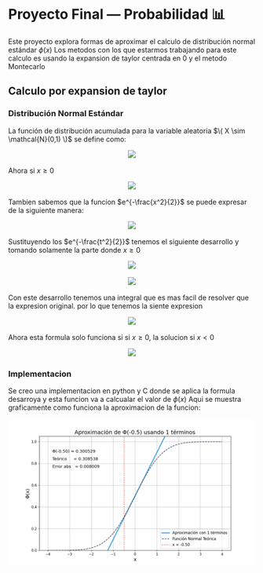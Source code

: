 # Proyecto Final — Probabilidad 📊

Este proyecto explora formas de aproximar el calculo de distribución normal estándar $\phi(x)$ Los metodos con los que estarmos trabajando para este calculo es usando la expansion de taylor centrada en 0 y el metodo Montecarlo



## Calculo por expansion de taylor

### Distribución Normal Estándar

La función de distribución acumulada para la variable aleatoria $\( X \sim \mathcal{N}(0,1) \)$ se define como:

<p align="center">
  <img src="https://latex.codecogs.com/svg.image?\phi(x)=\int_{-\infty}^x\frac{1}{\sqrt{2\pi}}e^{-\frac{t^2}{2}}\,dt" />
</p>

Ahora si $x\geq 0$
<p align="center">
  <img src="https://latex.codecogs.com/svg.image?\phi(x)=\frac{1}{2}+\int_{0}^x\frac{1}{\sqrt{2\pi}}e^{-\frac{t^2}{2}}\,dt" />
</p>

Tambien sabemos que la funcion $e^{-\frac{x^2}{2}}$ se puede expresar de la siguiente manera:
<p align="center">
  <img src="https://latex.codecogs.com/svg.image?e^{-\frac{x^2}{2}}=\sum_{n=0}^\infty\frac{(-1)^n}{2^n\,n!}x^{2n}" />
</p>

Sustituyendo los $e^{-\frac{t^2}{2}}$ tenemos el siguiente desarrollo y tomando solamente la parte donde $x\geq 0$
<p align="center">
  <img src="https://latex.codecogs.com/svg.image?\phi(x)=\frac{1}{2}+\int_{0}^x\frac{1}{\sqrt{2\pi}}\sum_{n=0}^\infty\frac{(-1)^n}{2^n\,n!}t^{2n}\,dt" />
</p>

<p align="center">
  <img src="https://latex.codecogs.com/svg.image?\phi(x)=\frac{1}{2}+\frac{1}{\sqrt{2\pi}}\sum_{n=0}^\infty\frac{(-1)^n}{2^n\,n!}\int_{0}^xt^{2n}\,dt" />
</p>

Con este desarrollo tenemos una integral que es mas facil de resolver que la expresion original. por lo que tenemos la siente expresion 

<p align="center">
  <img src="https://latex.codecogs.com/svg.image?\phi(x)=\frac{1}{2}+\frac{1}{\sqrt{2\pi}}\sum_{n=0}^\infty\frac{(-1)^nx^{2n+1}}{2^n\,n!(2n+1)}" />
</p>

Ahora esta formula solo funciona si si $x\geq 0$, la solucion si $x < 0$ 
<p align="center">
  <img src="https://latex.codecogs.com/svg.image?\phi(-x)=1-\phi(x)" />
</p>

### Implementacion 
Se creo una implementacion en python y C donde se aplica la formula desarroya y esta funcion va a calcualar el valor de $\phi(x)$ Aqui se muestra graficamente como funciona la aproximacion de la funcion:

![aproximacion_normal](./Imagenes/aproximacion_normal.gif)

